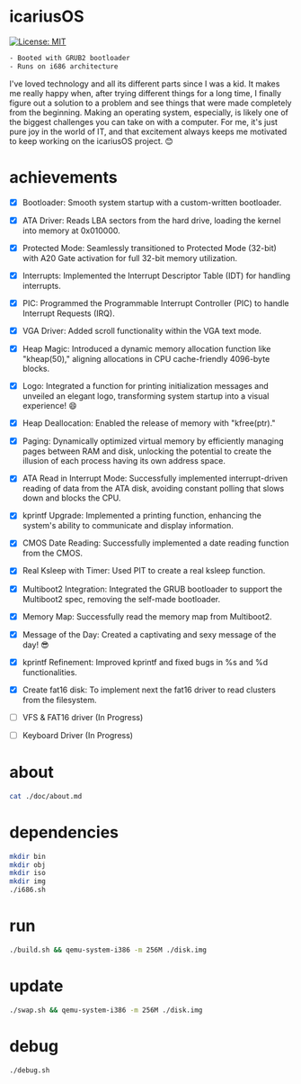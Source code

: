 # icariusOS

[![License: MIT](https://img.shields.io/badge/License-MIT-blue.svg)](https://opensource.org/licenses/MIT)

```bash
- Booted with GRUB2 bootloader
- Runs on i686 architecture
```

I've loved technology and all its different parts since I was a kid. It makes me really happy when, after trying different things for a long time, I finally figure out a solution to a problem and see things that were made completely from the beginning. Making an operating system, especially, is likely one of the biggest challenges you can take on with a computer. For me, it's just pure joy in the world of IT, and that excitement always keeps me motivated to keep working on the icariusOS project. 😊

# achievements 

- [x] Bootloader: Smooth system startup with a custom-written bootloader.
- [x] ATA Driver: Reads LBA sectors from the hard drive, loading the kernel into memory at 0x010000.
- [x] Protected Mode: Seamlessly transitioned to Protected Mode (32-bit) with A20 Gate activation for full 32-bit memory utilization.
- [x] Interrupts: Implemented the Interrupt Descriptor Table (IDT) for handling interrupts.
- [x] PIC: Programmed the Programmable Interrupt Controller (PIC) to handle Interrupt Requests (IRQ).
- [x] VGA Driver: Added scroll functionality within the VGA text mode.
- [x] Heap Magic: Introduced a dynamic memory allocation function like "kheap(50)," aligning allocations in CPU cache-friendly 4096-byte blocks.
- [x] Logo: Integrated a function for printing initialization messages and unveiled an elegant logo, transforming system startup into a visual experience! 😄
- [x] Heap Deallocation: Enabled the release of memory with "kfree(ptr)."
- [x] Paging: Dynamically optimized virtual memory by efficiently managing pages between RAM and disk, unlocking the potential to create the illusion of each process having its own address space.
- [x] ATA Read in Interrupt Mode: Successfully implemented interrupt-driven reading of data from the ATA disk, avoiding constant polling that slows down and blocks the CPU.
- [x] kprintf Upgrade: Implemented a printing function, enhancing the system's ability to communicate and display information.
- [x] CMOS Date Reading: Successfully implemented a date reading function from the CMOS.
- [x] Real Ksleep with Timer: Used PIT to create a real ksleep function.
- [x] Multiboot2 Integration: Integrated the GRUB bootloader to support the Multiboot2 spec, removing the self-made bootloader.
- [x] Memory Map: Successfully read the memory map from Multiboot2.
- [x] Message of the Day: Created a captivating and sexy message of the day! 😎
- [x] kprintf Refinement: Improved kprintf and fixed bugs in %s and %d functionalities.
- [x] Create fat16 disk: To implement next the fat16 driver to read clusters from the filesystem.

- [ ] VFS & FAT16 driver (In Progress)
- [ ] Keyboard Driver (In Progress)

# about

```bash
cat ./doc/about.md
```

# dependencies

```bash
mkdir bin
mkdir obj
mkdir iso
mkdir img
./i686.sh
```

# run

```bash
./build.sh && qemu-system-i386 -m 256M ./disk.img
```

# update

```bash
./swap.sh && qemu-system-i386 -m 256M ./disk.img
```

# debug

```bash
./debug.sh
``````
